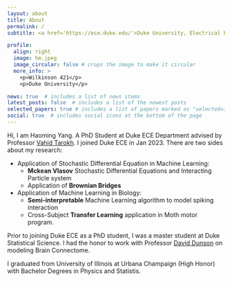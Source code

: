 ```yaml
---
layout: about
title: About
permalink: /
subtitle: <a href='https://ece.duke.edu/'>Duke University, Electrical Engineering</a>. 

profile:
  align: right
  image: hm.jpeg
  image_circular: false # crops the image to make it circular
  more_info: >
    <p>Wilkinson 421</p>
    <p>Duke University</p>

news: true  # includes a list of news items
latest_posts: false  # includes a list of the newest posts
selected_papers: true # includes a list of papers marked as "selected={true}"
social: true  # includes social icons at the bottom of the page
---
```


Hi, I am Haoming Yang. A PhD Student at Duke ECE Department advised by Professor [Vahid Tarokh](https://en.wikipedia.org/wiki/Vahid_Tarokh). I joined Duke ECE in Jan 2023. There are two sides about my research:

* Application of Stochastic Differential Equation in Machine Learning: 
  * **Mckean Vlasov** Stochastic Differential Equations and Interacting Particle system
  * Application of **Brownian Bridges**
* Application of Machine Learning in Biology: 
  * **Semi-interpretable** Machine Learning algorithm to model spiking interaction
  * Cross-Subject **Transfer Learning** application in Moth motor program. 

Prior to joining Duke ECE as a PhD student, I was a master student at Duke Statistical Science. I had the honor to work with Professor [David Dunson](https://scholar.google.co.uk/citations?view_op=list_works&hl=en&hl=en&user=KwEOawwAAAAJ&pagesize=80&sortby=pubdate) on modeling Brain Connectome. 

I graduated from University of Illinois at Urbana Champaign (High Honor) with Bachelor Degrees in Physics and Statistis.